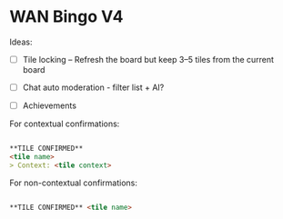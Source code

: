 # WAN Bingo V4

Ideas:

- [ ] Tile locking – Refresh the board but keep 3–5 tiles from the current board
- [ ] Chat auto moderation - filter list + AI?
- [ ] Achievements



For contextual confirmations:
```md

**TILE CONFIRMED**
<tile name>
> Context: <tile context>
```

For non-contextual confirmations:
```md

**TILE CONFIRMED** <tile name>
```